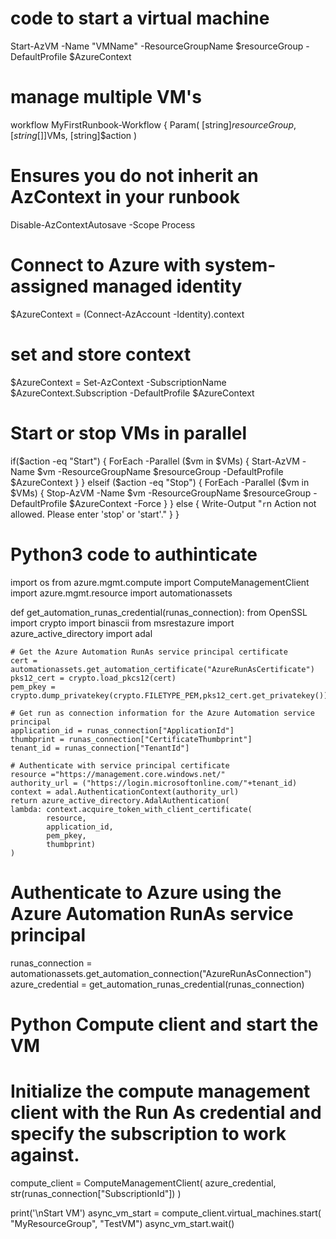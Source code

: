 code to start a virtual machine
===============================
Start-AzVM -Name "VMName" -ResourceGroupName $resourceGroup -DefaultProfile $AzureContext

manage multiple VM's 
====================
workflow MyFirstRunbook-Workflow
{
Param(
    [string]$resourceGroup,
    [string[]]$VMs,
    [string]$action
)

# Ensures you do not inherit an AzContext in your runbook
Disable-AzContextAutosave -Scope Process

# Connect to Azure with system-assigned managed identity
$AzureContext = (Connect-AzAccount -Identity).context

# set and store context
$AzureContext = Set-AzContext -SubscriptionName $AzureContext.Subscription -DefaultProfile $AzureContext   

# Start or stop VMs in parallel
if($action -eq "Start")
    {
        ForEach -Parallel ($vm in $VMs)
        {
            Start-AzVM -Name $vm -ResourceGroupName $resourceGroup -DefaultProfile $AzureContext
        }
    }
elseif ($action -eq "Stop")
    {
        ForEach -Parallel ($vm in $VMs)
        {
            Stop-AzVM -Name $vm -ResourceGroupName $resourceGroup -DefaultProfile $AzureContext -Force
        }
    }
else {
	    Write-Output "`r`n Action not allowed. Please enter 'stop' or 'start'."
	}
}


Python3 code to authinticate  
=============================

import os
from azure.mgmt.compute import ComputeManagementClient
import azure.mgmt.resource
import automationassets

def get_automation_runas_credential(runas_connection):
    from OpenSSL import crypto
    import binascii
    from msrestazure import azure_active_directory
    import adal

    # Get the Azure Automation RunAs service principal certificate
    cert = automationassets.get_automation_certificate("AzureRunAsCertificate")
    pks12_cert = crypto.load_pkcs12(cert)
    pem_pkey = crypto.dump_privatekey(crypto.FILETYPE_PEM,pks12_cert.get_privatekey())

    # Get run as connection information for the Azure Automation service principal
    application_id = runas_connection["ApplicationId"]
    thumbprint = runas_connection["CertificateThumbprint"]
    tenant_id = runas_connection["TenantId"]

    # Authenticate with service principal certificate
    resource ="https://management.core.windows.net/"
    authority_url = ("https://login.microsoftonline.com/"+tenant_id)
    context = adal.AuthenticationContext(authority_url)
    return azure_active_directory.AdalAuthentication(
    lambda: context.acquire_token_with_client_certificate(
            resource,
            application_id,
            pem_pkey,
            thumbprint)
    )

# Authenticate to Azure using the Azure Automation RunAs service principal
runas_connection = automationassets.get_automation_connection("AzureRunAsConnection")
azure_credential = get_automation_runas_credential(runas_connection)


 Python Compute client and start the VM
 =======================================
 
 # Initialize the compute management client with the Run As credential and specify the subscription to work against.
compute_client = ComputeManagementClient(
    azure_credential,
    str(runas_connection["SubscriptionId"])
)


print('\nStart VM')
async_vm_start = compute_client.virtual_machines.start(
    "MyResourceGroup", "TestVM")
async_vm_start.wait()
